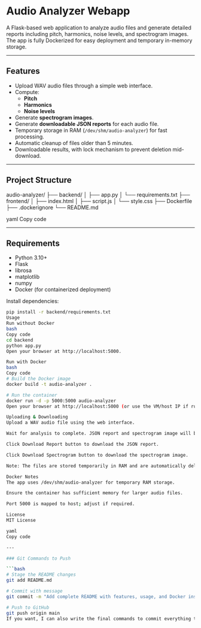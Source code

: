 # Audio Analyzer Webapp

A Flask-based web application to analyze audio files and generate detailed reports including pitch, harmonics, noise levels, and spectrogram images. The app is fully Dockerized for easy deployment and temporary in-memory storage.

---

## Features

- Upload WAV audio files through a simple web interface.
- Compute:
  - **Pitch**
  - **Harmonics**
  - **Noise levels**
- Generate **spectrogram images**.
- Generate **downloadable JSON reports** for each audio file.
- Temporary storage in RAM (`/dev/shm/audio-analyzer`) for fast processing.
- Automatic cleanup of files older than 5 minutes.
- Downloadable results, with lock mechanism to prevent deletion mid-download.

---

## Project Structure

audio-analyzer/
├── backend/
│ ├── app.py
│ └── requirements.txt
├── frontend/
│ ├── index.html
│ ├── script.js
│ └── style.css
├── Dockerfile
├── .dockerignore
└── README.md

yaml
Copy code

---

## Requirements

- Python 3.10+
- Flask
- librosa
- matplotlib
- numpy
- Docker (for containerized deployment)

Install dependencies:

```bash
pip install -r backend/requirements.txt
Usage
Run without Docker
bash
Copy code
cd backend
python app.py
Open your browser at http://localhost:5000.

Run with Docker
bash
Copy code
# Build the Docker image
docker build -t audio-analyzer .

# Run the container
docker run -d -p 5000:5000 audio-analyzer
Open your browser at http://localhost:5000 (or use the VM/host IP if running in a virtual machine).

Uploading & Downloading
Upload a WAV audio file using the web interface.

Wait for analysis to complete. JSON report and spectrogram image will be generated.

Click Download Report button to download the JSON report.

Click Download Spectrogram button to download the spectrogram image.

Note: The files are stored temporarily in RAM and are automatically deleted after 5 minutes if not downloaded. Downloads prevent the deletion during the process.

Docker Notes
The app uses /dev/shm/audio-analyzer for temporary RAM storage.

Ensure the container has sufficient memory for larger audio files.

Port 5000 is mapped to host; adjust if required.

License
MIT License

yaml
Copy code

---

### Git Commands to Push

```bash
# Stage the README changes
git add README.md

# Commit with message
git commit -m "Add complete README with features, usage, and Docker instructions"

# Push to GitHub
git push origin main
If you want, I can also write the final commands to commit everything together — app.py, frontend changes, Dockerfile, and README — in one single commit and push, so you don’t have to do it step by step.

